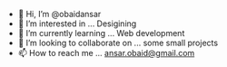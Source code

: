 - 👋 Hi, I’m @obaidansar
- 👀 I’m interested in ...  Desigining
- 🌱 I’m currently learning ... Web development
- 💞️ I’m looking to collaborate on ... some small projects
- 📫 How to reach me ...  ansar.obaid@gmail.com

<!---
obaidansar/obaidansar is a ✨ special ✨ repository because its `README.md` (this file) appears on your GitHub profile.
You can click the Preview link to take a look at your changes.
--->
